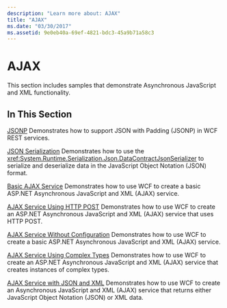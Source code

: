 ```yaml
---
description: "Learn more about: AJAX"
title: "AJAX"
ms.date: "03/30/2017"
ms.assetid: 9e0eb40a-69ef-4821-bdc3-45a9b71a58c3
---
```

# AJAX

This section includes samples that demonstrate Asynchronous JavaScript and XML functionality.

## In This Section

 [JSONP](jsonp.md)
Demonstrates how to support JSON with Padding (JSONP) in WCF REST services.

 [JSON Serialization](json-serialization.md)
Demonstrates how to use the <xref:System.Runtime.Serialization.Json.DataContractJsonSerializer> to serialize and deserialize data in the JavaScript Object Notation (JSON) format.

 [Basic AJAX Service](basic-ajax-service.md)
Demonstrates how to use WCF to create a basic ASP.NET Asynchronous JavaScript and XML (AJAX) service.

 [AJAX Service Using HTTP POST](ajax-service-using-http-post.md)
Demonstrates how to use WCF to create an ASP.NET Asynchronous JavaScript and XML (AJAX) service that uses HTTP POST.

 [AJAX Service Without Configuration](ajax-service-without-configuration.md)
Demonstrates how to use WCF to create a basic ASP.NET Asynchronous JavaScript and XML (AJAX) service.

 [AJAX Service Using Complex Types](ajax-service-using-complex-types-sample.md)
Demonstrates how to use WCF to create an ASP.NET Asynchronous JavaScript and XML (AJAX) service that creates instances of complex types.

 [AJAX Service with JSON and XML](ajax-service-with-json-and-xml-sample.md)
Demonstrates how to use WCF to create an Asynchronous JavaScript and XML (AJAX) service that returns either JavaScript Object Notation (JSON) or XML data.
